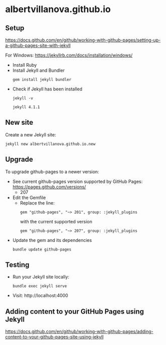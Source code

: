 # albertvillanova.github.io

Setup
-----

https://docs.github.com/en/github/working-with-github-pages/setting-up-a-github-pages-site-with-jekyll

For Windows: https://jekyllrb.com/docs/installation/windows/
- Install Ruby
- Install Jekyll and Bundler
  ```
  gem install jekyll bundler
  ```
- Check if Jekyll has been installed
  ```
  jekyll -v
  ```
  ```
  jekyll 4.1.1
  
New site
-----------
Create a new Jekyll site:
```
jekyll new albertvillanova.github.io.new
```


Upgrade
-------

To upgrade github-pages to a newer version:
- See current github-pages version supported by GitHub Pages: https://pages.github.com/versions/
  - 207
- Edit the Gemfile
  - Replace the line:
    ```
    gem "github-pages", "~> 201", group: :jekyll_plugins
    ```
    with the current supported version
    ```
    gem "github-pages", "~> 207", group: :jekyll_plugins
    ```
- Update the gem and its dependencies
  ```
  bundle update github-pages
  ```

Testing
-------
- Run your Jekyll site locally:
  ```
  bundle exec jekyll serve
  ```
- Visit: http://localhost:4000

Adding content to your GitHub Pages using Jekyll
------------------------------------------------

https://docs.github.com/en/github/working-with-github-pages/adding-content-to-your-github-pages-site-using-jekyll



